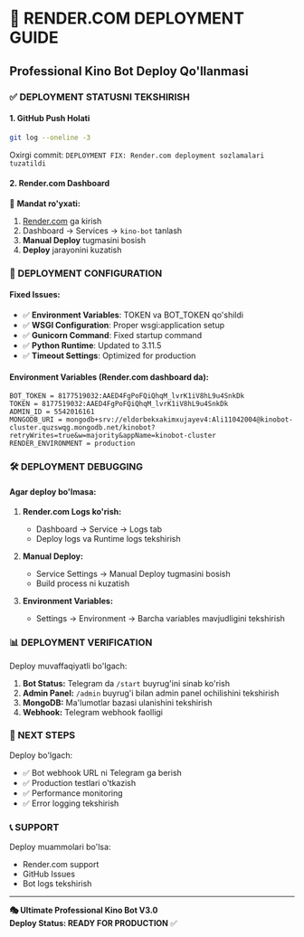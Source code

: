 # 🚀 RENDER.COM DEPLOYMENT GUIDE
## Professional Kino Bot Deploy Qo'llanmasi

### ✅ DEPLOYMENT STATUSNI TEKSHIRISH

#### 1. **GitHub Push Holati**
```bash
git log --oneline -3
```
Oxirgi commit: `DEPLOYMENT FIX: Render.com deployment sozlamalari tuzatildi`

#### 2. **Render.com Dashboard**
🔗 **Mandat ro'yxati:**
1. [Render.com](https://render.com) ga kirish
2. Dashboard → Services → `kino-bot` tanlash
3. **Manual Deploy** tugmasini bosish
4. **Deploy** jarayonini kuzatish

### 🔧 DEPLOYMENT CONFIGURATION

#### Fixed Issues:
- ✅ **Environment Variables**: TOKEN va BOT_TOKEN qo'shildi
- ✅ **WSGI Configuration**: Proper wsgi:application setup
- ✅ **Gunicorn Command**: Fixed startup command
- ✅ **Python Runtime**: Updated to 3.11.5
- ✅ **Timeout Settings**: Optimized for production

#### Environment Variables (Render.com dashboard da):
```
BOT_TOKEN = 8177519032:AAED4FgPoFQiQhqM_lvrK1iV8hL9u4SnkDk
TOKEN = 8177519032:AAED4FgPoFQiQhqM_lvrK1iV8hL9u4SnkDk  
ADMIN_ID = 5542016161
MONGODB_URI = mongodb+srv://eldorbekxakimxujayev4:Ali11042004@kinobot-cluster.quzswqg.mongodb.net/kinobot?retryWrites=true&w=majority&appName=kinobot-cluster
RENDER_ENVIRONMENT = production
```

### 🛠 DEPLOYMENT DEBUGGING

#### Agar deploy bo'lmasa:

1. **Render.com Logs ko'rish:**
   - Dashboard → Service → Logs tab
   - Deploy logs va Runtime logs tekshirish

2. **Manual Deploy:**
   - Service Settings → Manual Deploy tugmasini bosish
   - Build process ni kuzatish

3. **Environment Variables:**
   - Settings → Environment → Barcha variables mavjudligini tekshirish

### 📊 DEPLOYMENT VERIFICATION

Deploy muvaffaqiyatli bo'lgach:

1. **Bot Status:** Telegram da `/start` buyrug'ini sinab ko'rish
2. **Admin Panel:** `/admin` buyrug'i bilan admin panel ochilishini tekshirish  
3. **MongoDB:** Ma'lumotlar bazasi ulanishini tekshirish
4. **Webhook:** Telegram webhook faolligi

### 🎯 NEXT STEPS

Deploy bo'lgach:
- ✅ Bot webhook URL ni Telegram ga berish
- ✅ Production testlari o'tkazish
- ✅ Performance monitoring
- ✅ Error logging tekshirish

### 📞 SUPPORT

Deploy muammolari bo'lsa:
- Render.com support
- GitHub Issues
- Bot logs tekshirish

---
**🎭 Ultimate Professional Kino Bot V3.0**  
**Deploy Status: READY FOR PRODUCTION** ✅
